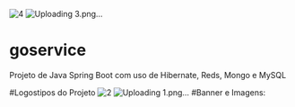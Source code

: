 ![4](https://github.com/soulcode-acad/goservice/assets/100297907/79648855-b0ac-4230-a2af-0488452fc009)
![Uploading 3.png…]()
# goservice
Projeto de Java Spring Boot com uso de Hibernate, Reds, Mongo e MySQL

#Logostipos do Projeto
![2](https://github.com/soulcode-acad/goservice/assets/100297907/2966484f-2ba7-427b-92b8-cb7c4f50c267)
![Uploading 1.png…]()
#Banner e Imagens:
